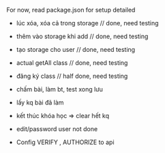 For now, read package.json for setup detailed

-   lúc xóa, xóa cả trong storage // done, need testing
-   thêm vào storage khi add // done, need testing
-   tạo storage cho user // done, need testing
-   actual getAll class // done, need testing

-   đăng ký class // half done, need testing

-   chấm bài, làm bt, test xong lưu
-   lấy kq bài đã làm
-   kết thúc khóa học => clear hết kq

-   edit/password user not done

-   Config VERIFY , AUTHORIZE to api
